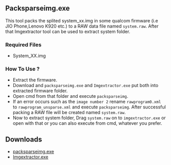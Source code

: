 ## Packsparseimg.exe
This tool packs the splited system_xx.img in some qualcom firmware (i.e JIO Phone,Lenovo K920 etc.) to a RAW data file named `system.raw`. After that Imgextractor tool can be used to extract system folder.

### Required Files
- System_XX.img

### How To Use ?
- Extract the firmware.
- Download  and `packsparseimg.exe` and `Imgextractor.exe` put both into extracted firmware folder.
- Open cmd from that folder and execute `packsparseimg`.
- If an error occurs such as the `image number 2` rename `rawprogram0.xml` to `rawprogram_unsparse.xml` and execute `packsparseimg`.
After successful packing a RAW file will be created named `system.raw`.
- Now to extract system folder, Drag `system.raw` on to `imgextractor.exe` or open with that or you can also execute from cmd, whatever you prefer.

## Downloads
- [packsparseimg.exe](https://github.com/chankruze/Andro-Firmware-Tool/master/packsparseimg.exe)
- [Imgextractor.exe](https://drive.google.com/file/d/0B_zOA86X6Ez_LVVoUnZJWXhmVVk/view)
